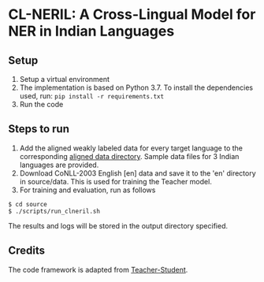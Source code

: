 # CL-NERIL: A Cross-Lingual Model for NER in Indian Languages

## Setup
1. Setup a virtual environment
2. The implementation is based on Python 3.7. To install the dependencies used, run: ```pip install -r requirements.txt```
3. Run the code

## Steps to run
1. Add the aligned weakly labeled data for every target language to the corresponding [aligned data directory](source/data/aligned).
Sample data files for 3 Indian languages are provided.
2. Download CoNLL-2003 English [en] data and save it to the 'en' directory in source/data. This is used for training the Teacher model.
3. For training and evaluation, run as follows
```
$ cd source
$ ./scripts/run_clneril.sh
```
The results and logs will be stored in the output directory specified.


## Credits
The code framework is adapted from [Teacher-Student](https://github.com/microsoft/vert-papers/tree/master/papers/SingleMulti-TS).